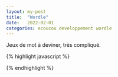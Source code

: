 ```yaml
---
layout: my-post
title:  "Wordle"
date:   2022-02-01
categories: ecoucou developpement wordle
---
```


Jeux de mot à deviner, très compliqué.


<div id= "sketch-id"> </div>

{% highlight javascript %}

{% endhighlight %}

<script type="text/javascript" src="https://cdn.jsdelivr.net/npm/p5@1.4.0/lib/p5.min.js"></script>
<!-- <script type="text/javascript" src="/developpement/js/vyvant/grille.js"></script> -->
<script type="text/javascript" src="/developpement/js/wordle/sketch.js"></script>
